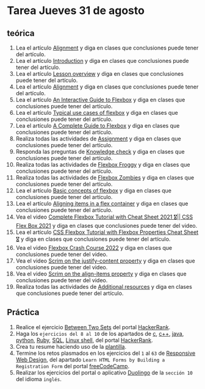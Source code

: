 # Tarea Jueves 31 de agosto

## teórica

1. Lea el artículo [Alignment](https://www.theodinproject.com/lessons/foundations-alignment) y diga en clases que conclusiones puede tener del artículo.
2. Lea el artículo [Introduction](https://www.theodinproject.com/lessons/foundations-alignment#introduction) y diga en clases que conclusiones puede tener del artículo.
3. Lea el artículo [Lesson overview](https://www.theodinproject.com/lessons/foundations-alignment#lesson-overview) y diga en clases que conclusiones puede tener del artículo.
4. Lea el artículo [Alignment](https://www.theodinproject.com/lessons/foundations-alignment#alignment) y diga en clases que conclusiones puede tener del artículo.
5. Lea el artículo [An Interactive Guide to Flexbox](https://www.joshwcomeau.com/css/interactive-guide-to-flexbox/) y diga en clases que conclusiones puede tener del artículo.
6. Lea el artículo [Typical use cases of flexbox](https://developer.mozilla.org/en-US/docs/Web/CSS/CSS_Flexible_Box_Layout/Typical_Use_Cases_of_Flexbox) y diga en clases que conclusiones puede tener del artículo.
7. Lea el artículo [A Complete Guide to Flexbox](https://css-tricks.com/snippets/css/a-guide-to-flexbox/) y diga en clases que conclusiones puede tener del artículo.
8. Realiza todas las actividades de [Assignment](https://www.theodinproject.com/lessons/foundations-alignment#assignment) y diga en clases que conclusiones puede tener del artículo.
9. Responda las preguntas de [Knowledge check](https://www.theodinproject.com/lessons/foundations-alignment#knowledge-check) y diga en clases que conclusiones puede tener del artículo.
10. Realiza todas las actividades de [Flexbox Froggy](https://flexboxfroggy.com/) y diga en clases que conclusiones puede tener del artículo.
11. Realiza todas las actividades de [Flexbox Zombies](https://mastery.games/flexboxzombies/) y diga en clases que conclusiones puede tener del artículo.
12. Lea el artículo [Basic concepts of flexbox](https://developer.mozilla.org/en-US/docs/Web/CSS/CSS_Flexible_Box_Layout/Basic_Concepts_of_Flexbox) y diga en clases que conclusiones puede tener del artículo.
13. Lea el artículo [Aligning items in a flex container](https://developer.mozilla.org/en-US/docs/Web/CSS/CSS_Flexible_Box_Layout/Aligning_Items_in_a_Flex_Container) y diga en clases que conclusiones puede tener del artículo.
14. Vea el video [Complete Flexbox Tutorial with Cheat Sheet 2021 🎖️|| CSS Flex Box 2021](https://youtu.be/7YUR0Igl9eU?si=UMf6RXm5aDYHq-K-) y diga en clases que conclusiones puede tener del video.
15. Lea el artículo [CSS Flexbox Tutorial with Flexbox Properties Cheat Sheet 🎖️](https://www.freecodecamp.org/news/css-flexbox-tutorial-with-cheatsheet/) y diga en clases que conclusiones puede tener del artículo.
16. Vea el video [Flexbox Crash Course 2022](https://m.youtube.com/watch?v=3YW65K6LcIA) y diga en clases que conclusiones puede tener del video.
17. Vea el video [Scrim on the justify-content property](https://scrimba.com/learn/flexbox/justify-content-flexbox-tutorial-cVWPacR) y diga en clases que conclusiones puede tener del video.
18. Vea el video [Scrim on the align-items property](https://scrimba.com/learn/flexbox/align-items-flexbox-tutorial-cJqymH9) y diga en clases que conclusiones puede tener del video.
19. Realiza todas las actividades de [Additional resources](https://www.theodinproject.com/lessons/foundations-alignment#additional-resources) y diga en clases que conclusiones puede tener del artículo.

## Práctica

1. Realice el ejercicio [Between Two Sets](https://www.hackerrank.com/challenges/between-two-sets/problem?isFullScreen=false) del portal [HackerRank](https://www.hackerrank.com/dashboard).
2. Haga los `ejercicios del 8 al 10` de los apartados de [c](https://www.hackerrank.com/domains/c), [c++](https://www.hackerrank.com/domains/cpp), [java](https://www.hackerrank.com/domains/java), [python](https://www.hackerrank.com/domains/python), [Ruby](https://www.hackerrank.com/domains/ruby), [SQL](https://www.hackerrank.com/domains/sql), [Linux shell](https://www.hackerrank.com/domains/shell), del portal [HackerRank](https://www.hackerrank.com/dashboard).
3. Crea tu resume haciendo uso de la [plantilla](https://docs.google.com/document/d/1jfUa4HGBDjt2peJPQ0Wg1YhdGkCoSysS6QMT4u8bCic/edit?usp=sharing).
4. Termine los retos plasmados en los ejercicios del `1` al `63` de [Responsive Web Design](https://www.freecodecamp.org/learn/2022/responsive-web-design/), del apartado `Learn HTML Forms by Building a Registration Form` del portal [freeCodeCamp](https://www.freecodecamp.org/learn/).
5. Realizar los ejercicios del portal o aplicativo [Duolingo](https://www.duolingo.com/learn) de la `sección 10` del idioma `inglés`.
